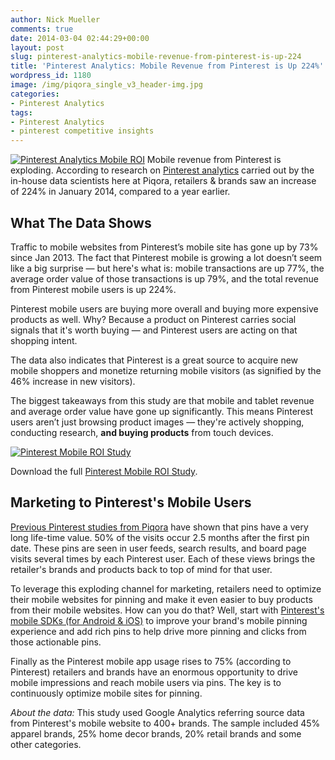 ```yaml
---
author: Nick Mueller
comments: true
date: 2014-03-04 02:44:29+00:00
layout: post
slug: pinterest-analytics-mobile-revenue-from-pinterest-is-up-224
title: 'Pinterest Analytics: Mobile Revenue from Pinterest is Up 224%'
wordpress_id: 1180
image: /img/piqora_single_v3_header-img.jpg
categories:
- Pinterest Analytics
tags:
- Pinterest Analytics
- pinterest competitive insights
---
```


[![Pinterest Analytics Mobile ROI](http://blog.piqora.com/wp-content/uploads/2014/03/Piqora__Pinterest-ROI_blog2.jpg)](https://www.piqora.com/products/pinterest)
Mobile revenue from Pinterest is exploding. According to research on [Pinterest analytics](https://www.piqora.com/products/pinterest) carried out by the in-house data scientists here at Piqora, retailers & brands saw an increase of 224% in January 2014, compared to a year earlier.
<!-- more -->


## What The Data Shows


Traffic to mobile websites from Pinterest’s mobile site has gone up by 73% since Jan 2013. The fact that Pinterest mobile is growing a lot doesn’t seem like a big surprise — but here's what is: mobile transactions are up 77%, the average order value of those transactions is up 79%, and the total revenue from Pinterest mobile users is up 224%.

Pinterest mobile users are buying more overall and buying more expensive products as well. Why? Because a product on Pinterest carries social signals that it's worth buying — and Pinterest users are acting on that shopping intent. 

The data also indicates that Pinterest is a great source to acquire new mobile shoppers and monetize returning mobile visitors (as signified by the 46% increase in new visitors).

The biggest takeaways from this study are that mobile and tablet revenue and average order value have gone up significantly. This means Pinterest users aren’t just browsing product images — they're actively shopping, conducting research, **and buying products** from touch devices.

[![Pinterest Mobile ROI Study](http://blog.piqora.com/wp-content/uploads/2014/03/Pinterest_Mobile_ROI_Email-header-300x145.jpeg)](http://go.piqora.com/Pinterest-Mobile-ROI-Study.html)


Download the full [Pinterest Mobile ROI Study](http://go.piqora.com/Pinterest-Mobile-ROI-Study.html).






## Marketing to Pinterest's Mobile Users


[Previous Pinterest studies from Piqora](https://www.piqora.com/resources) have shown that pins have a very long life-time value. 50% of the visits occur 2.5 months after the first pin date. These pins are seen in user feeds, search results, and board page visits several times by each Pinterest user. Each of these views brings the retailer's brands and products back to top of mind for that user.

To leverage this exploding channel for marketing, retailers need to optimize their mobile websites for pinning and make it even easier to buy products from their mobile websites. How can you do that? Well, start with [Pinterest's mobile SDKs (for Android & iOS)](https://developers.pinterest.com/) to improve your brand's mobile pinning experience and add rich pins to help drive more pinning and clicks from those actionable pins.

Finally as the Pinterest mobile app usage rises to 75% (according to Pinterest) retailers and brands have an enormous opportunity to drive mobile impressions and reach mobile users via pins. The key is to continuously optimize mobile sites for pinning.

_About the data:_ This study used Google Analytics referring source data from Pinterest's mobile website to 400+ brands. The sample included 45%  apparel brands, 25% home decor brands, 20% retail brands and some other categories.
